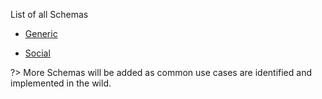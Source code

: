 List of all Schemas

- [Generic](generic_schema.md)

- [Social](social_schema.md)

?> More Schemas will be added as common use cases are identified and implemented in the wild.
